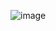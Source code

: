 ![image](https://user-images.githubusercontent.com/44756128/116551134-38ca4f00-a8bd-11eb-9780-b9512c8302f2.png)
